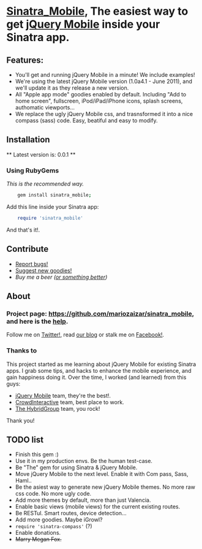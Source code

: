 # [Sinatra_Mobile][repo], The easiest way to get [jQuery Mobile][jqm] inside your Sinatra app.

## Features:

- You'll get and running jQuery Mobile in a minute! We include examples!
- We're using the latest jQuery Mobile version (1.0a4.1 - June 2011), and we'll update it as they release a new version.
- All "Apple app mode" goodies enabled by default. Including "Add to home screen", fullscreen, iPod/iPad/iPhone icons, splash screens, authomatic viewports...
- We replace the ugly jQuery Mobile css, and trasnsformed it into a nice compass (sass) code. Easy, beatiful and easy to modify.

## Installation

** Latest version is: 0.0.1 **

### Using RubyGems

_This is the recommended way._

```sh
    gem install sinatra_mobile;
```

Add this line inside your Sinatra app:
```ruby
    require 'sinatra_mobile'
```

And that's it!.

## Contribute

* [Report bugs!](https://github.com/mariozaizar/sinatra_mobile/issues?labels=Bugs)
* [Suggest new goodies!](https://github.com/mariozaizar/sinatra_mobile/issues?labels=Features)
* _Buy me a beer ([or something better][amazon])_

## About

### Project page: <https://github.com/mariozaizar/sinatra_mobile>, and here is the [help](https://github.com/mariozaizar/sinatra_mobile/issues?labels=Help).
Follow me on [Twitter!][twitter], read [our blog][crowdint] or stalk me on [Facebook!][facebook].

### Thanks to

This project started as me learning about jQuery Mobile for existing Sinatra apps.
I grab some tips, and hacks to enhance the mobile experience, and gain happiness doing it.
Over the time, I worked (and learned) from this guys:

- [jQuery Mobile][jqm] team, they're the best!.
- [CrowdInteractive][crowdint] team, best place to work.
- [The HybridGroup][hybridgroup] team, you rock!

Thank you!


## TODO list

* Finish this gem :)
* Use it in my production envs. Be the human test-case.
* Be "The" gem for using Sinatra & jQuery Mobile.
* Move jQuery Mobile to the next level. Enable it with Com  pass, Sass, Haml..
* Be the asiest way to generate new jQuery Mobile themes. No more raw css code. No more ugly code.
* Add more themes by default, more than just Valencia.
* Enable basic views (mobile views) for the current existing routes.
* Be RESTul. Smart routes, device detection...
* Add more goodies. Maybe iGrowl?
* `require 'sinatra-compass'` (?)
* Enable donations.
* <del>Marry Megan Fox.</del>

[twitter]: http://twitter.com/mariozaizar
[facebook]: http://facebook.com/mariozaizar
[crowdint]: http://www.crowdint.com/en/about_us
[hybridgroup]: http://hybridgroup.com
[amazon]: http://amzn.com/w/18ZQSVYATE5M1
[repo]: https://github.com/mariozaizar/sinatra_mobile.git;

[jqm]: http://jquerymobile.com/
[git]: http://git-scm.com/
[sinatra]: http://www.sinatrarb.com/
[rails]: http://rubyonrails.org/
[rvm]: https://rvm.beginrescueend.com/
[gem]: http://rubygems.org/
[bash]: http://www.gnu.org/software/bash/